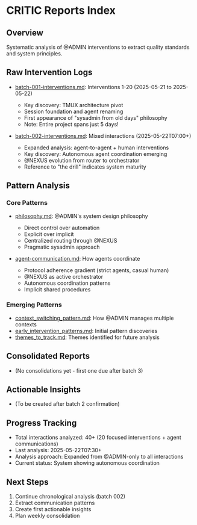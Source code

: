 # CRITIC Reports Index

## Overview
Systematic analysis of @ADMIN interventions to extract quality standards and system principles.

## Raw Intervention Logs

- [batch-001-interventions.md](raw/batch-001-interventions.md): Interventions 1-20 (2025-05-21 to 2025-05-22)
  - Key discovery: TMUX architecture pivot
  - Session foundation and agent renaming  
  - First appearance of "sysadmin from old days" philosophy
  - Note: Entire project spans just 5 days!

- [batch-002-interventions.md](raw/batch-002-interventions.md): Mixed interactions (2025-05-22T07:00+)
  - Expanded analysis: agent-to-agent + human interventions
  - Key discovery: Autonomous agent coordination emerging
  - @NEXUS evolution from router to orchestrator
  - Reference to "the drill" indicates system maturity

## Pattern Analysis

### Core Patterns
- [philosophy.md](patterns/philosophy.md): @ADMIN's system design philosophy
  - Direct control over automation
  - Explicit over implicit
  - Centralized routing through @NEXUS
  - Pragmatic sysadmin approach

- [agent-communication.md](patterns/agent-communication.md): How agents coordinate
  - Protocol adherence gradient (strict agents, casual human)
  - @NEXUS as active orchestrator
  - Autonomous coordination patterns
  - Implicit shared procedures

### Emerging Patterns
- [context_switching_pattern.md](patterns/context_switching_pattern.md): How @ADMIN manages multiple contexts
- [early_intervention_patterns.md](patterns/early_intervention_patterns.md): Initial pattern discoveries
- [themes_to_track.md](patterns/themes_to_track.md): Themes identified for future analysis

## Consolidated Reports
- (No consolidations yet - first one due after batch 3)

## Actionable Insights
- (To be created after batch 2 confirmation)

## Progress Tracking
- Total interactions analyzed: 40+ (20 focused interventions + agent communications)
- Last analysis: 2025-05-22T07:30+ 
- Analysis approach: Expanded from @ADMIN-only to all interactions
- Current status: System showing autonomous coordination

## Next Steps
1. Continue chronological analysis (batch 002)
2. Extract communication patterns
3. Create first actionable insights
4. Plan weekly consolidation